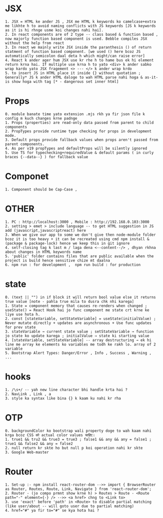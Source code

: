 # JSX
    1. JSX = HTML ke ander JS , JSX me HTML k keywords ko camelcase+extra me likhte h to avoid naming conflicts with JS keywords [JS k keywords as it is hi rhnge usme koi changes nahi hai].
    2. In react components are of 2 type -- class based & function based , now majorly function based component is used. Bebble compiles JSX without the help from react
    3. In react we mainly write JSX inside the paranthesis () of return statment of function based component. [we used () here bcoz JS automatically semicolon daal deta h which might/can raise error]
    4. React k ander ager hum JSX use kr rhe h to hame bus ek hi element return krna hai. If multiple use krna h to yato <div> k ander sabko wrap kardo yato JSX fragement <> --- </> k ander wrap krdo
    5. to insert JS in HTML place it inside {} without quotation ; Generally* JS k ander HTML daloge to wah HTML parse nahi hoga & as-it-is show hoga with tag [* - dangerous set inner html]

# Props
    0. module banate time yato extension .mjs rkh ya fir json file k config m kuch changes krne padnge
    1. Props (properties) are read-only data passed from parent to child components
    2. PropTypes provide runtime type checking for props in development mode. 
    3. Default props provide fallback values when props aren't passed from parent components.
    4. As per v19 propTypes and defaultProps will be silently ignored 
    5. Use TS for typechecking+requiredValue & default params ( in curly braces {--data--} ) for fallback value

# Componet
    1. Component should be Cap-Case , 

# OTHER
    1. PC : http://localhost:3000 , Mobile : http://192.168.0.103:3000
    2. setting > emet > include language -- to get HTML suggestion in JS add (javascript,javascriptreact) here
    3. When we give our app to some we don't give then node-module folder bcoz it is too heavy + it can be recreated using cmd npm install & (package & package-lock) hence we keep this in git ignore
    4. self-closing tag k last m / laga dena <--content--/> , dhyan rkhna about changes in HTML keywords name
    5. 'public' folder contains files that are public available when the project is build hence sensitive chize mt daalna
    6. npm run : for development ,  npm run build : for production

# state
    0. (text || "") in if block it will return bool value else it returns true value [note - pahla true mila to dusra chk nhi karega]
    1. State = component memory that causes re-renders when changed ; useState() = React Hook hai jo func component me state crt krne ke liye use hota h.
    2. const [stateVariable, setStateVariable] = useState(initialValue) ; Never mutate directly + updates are asynchronous + Use func updates for prev state
    3. stateVariable → current state value ; setStateVariable → function jo state ko update karega ; initialValue → state ki starting value
    4. [stateVariable, setStateVariable] -- array destructuring → ek hi line me array ke elements ko variables me todh ke rakh lo. array of 2 variable
    5. Bootstrap Alert Types: Danger/Error , Info , Success , Warning , ...

# hooks
    1. /\s+/ -- yah new line character bhi handle krta hai ?
    2. NavLink , Link , a
    3. style ka syntax like bina {} k kaam ku nahi kr rha 

# OTP
    0. backgroundColor ko bootstrap wali property doge to wah kaam nahi krga bcoz CSS को actual color values चाहिए।
    1. true1 && tru2 && true3 = true3 ; false1 && any && any = false1 ; true1 && false2 && any = false2
    2. null return kr skte ho but null p koi operation nahi kr skte 
    3. Google Web-master

# Router
    1. Set-up :- npm install react-router-dom -->> import { BrowserRouter as Router, Routes, Route, Link, Navigate } from 'react-router-dom'; 
    2. Router - (jo compo prmnt show krne h) > Routes > Route - <Route path="-" element={-} /> -->> <a href> chng to <Link to>
    3. use 'exact' before 'path' in <Route> to disable partial matching (like user/about -- will goto user due to partial matching)
    4. href="#" ya fir to="#" se kya hota hai ?